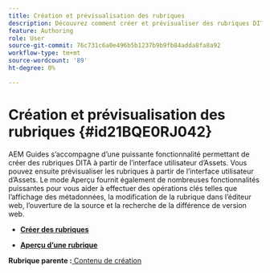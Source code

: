 ```yaml
---
title: Création et prévisualisation des rubriques
description: Découvrez comment créer et prévisualiser des rubriques DITA à partir de l’interface utilisateur Assets dans AEM Guides.
feature: Authoring
role: User
source-git-commit: 76c731c6a0e496b5b1237b9b9fb84adda8fa8a92
workflow-type: tm+mt
source-wordcount: '89'
ht-degree: 0%

---
```


# Création et prévisualisation des rubriques {#id21BQE0RJ042}

AEM Guides s’accompagne d’une puissante fonctionnalité permettant de créer des rubriques DITA à partir de l’interface utilisateur d’Assets. Vous pouvez ensuite prévisualiser les rubriques à partir de l’interface utilisateur d’Assets. Le mode Aperçu fournit également de nombreuses fonctionnalités puissantes pour vous aider à effectuer des opérations clés telles que l’affichage des métadonnées, la modification de la rubrique dans l’éditeur web, l’ouverture de la source et la recherche de la différence de version web.

- **[Créer des rubriques](web-editor-create-topics.md)**

- **[Aperçu d’une rubrique](web-editor-preview-topics.md)**


**Rubrique parente :**[ Contenu de création](authoring-content.md)
